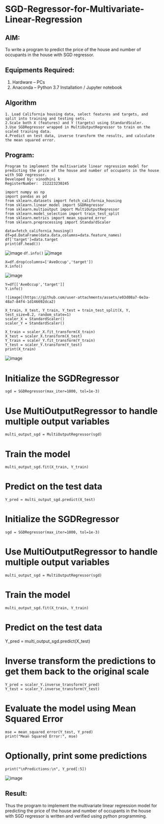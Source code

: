 # SGD-Regressor-for-Multivariate-Linear-Regression

## AIM:
To write a program to predict the price of the house and number of occupants in the house with SGD regressor.

## Equipments Required:
1. Hardware – PCs
2. Anaconda – Python 3.7 Installation / Jupyter notebook

## Algorithm
```
1. Load California housing data, select features and targets, and split into training and testing sets.
2.Scale both X (features) and Y (targets) using StandardScaler.
3.Use SGDRegressor wrapped in MultiOutputRegressor to train on the scaled training data.
4.Predict on test data, inverse transform the results, and calculate the mean squared error.
````
## Program:

`````
Program to implement the multivariate linear regression model for predicting the price of the house and number of occupants in the house with SGD regressor.
Developed by: vinodhini k
RegisterNumber:  212223230245
``````
`````
import numpy as np
import pandas as pd
from sklearn.datasets import fetch_california_housing
from sklearn.linear_model import SGDRegressor
from sklearn.multioutput import MultiOutputRegressor
from sklearn.model_selection import train_test_split
from sklearn.metrics import mean_squared_error
from sklearn.preprocessing import StandardScaler

data=fetch_california_housing()
df=pd.DataFrame(data.data,columns=data.feature_names)
df['target']=data.target
print(df.head())
`````
![image](https://github.com/user-attachments/assets/4641f46e-737d-40b4-811a-03cfc3187fd9)
``
df.info()
``
![image](https://github.com/user-attachments/assets/bab93aab-419c-46e3-9be2-a35fd87559c8)
````
X=df.drop(columns=['AveOccup','target'])
X.info()
````
![image](https://github.com/user-attachments/assets/7d5d1338-b564-44a6-8dca-de909cb2778b)
````
Y=df[['AveOccup','target']]
Y.info()

![image](https://github.com/user-attachments/assets/e03d08a7-6e3a-48a7-84f4-1d146692dca2)

X_train, X_test, Y_train, Y_test = train_test_split(X, Y, test_size=0.2, random_state=1)
scaler_X = StandardScaler()
scaler_Y = StandardScaler()

X_train = scaler_X.fit_transform(X_train)
X_test = scaler_X.transform(X_test)
Y_train = scaler_Y.fit_transform(Y_train)
Y_test = scaler_Y.transform(Y_test)
print(X_train)
```````
![image](https://github.com/user-attachments/assets/e26c6a8e-3d8a-485c-bc8f-b08f2d772077)
# Initialize the SGDRegressor
`````
sgd = SGDRegressor(max_iter=1000, tol=1e-3)
```````
# Use MultiOutputRegressor to handle multiple output variables
``````
multi_output_sgd = MultiOutputRegressor(sgd)
``````````
# Train the model
`````
multi_output_sgd.fit(X_train, Y_train)
````````
# Predict on the test data
```````
Y_pred = multi_output_sgd.predict(X_test)
```````
# Initialize the SGDRegressor
````````
sgd = SGDRegressor(max_iter=1000, tol=1e-3)
`````````
# Use MultiOutputRegressor to handle multiple output variables
```````
multi_output_sgd = MultiOutputRegressor(sgd)
```````````
# Train the model
``````
multi_output_sgd.fit(X_train, Y_train)
```````
# Predict on the test data
Y_pred = multi_output_sgd.predict(X_test)

# Inverse transform the predictions to get them back to the original scale
````
Y_pred = scaler_Y.inverse_transform(Y_pred)
Y_test = scaler_Y.inverse_transform(Y_test)
````

# Evaluate the model using Mean Squared Error
````
mse = mean_squared_error(Y_test, Y_pred)
print("Mean Squared Error:", mse)
````````

# Optionally, print some predictions
````
print("\nPredictions:\n", Y_pred[:5])
````
![image](https://github.com/user-attachments/assets/7ecfd652-de53-4e89-9def-c5b705cbde25)





## Result:
Thus the program to implement the multivariate linear regression model for predicting the price of the house and number of occupants in the house with SGD regressor is written and verified using python programming.

